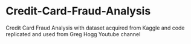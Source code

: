 # Credit-Card-Fraud-Analysis
Credit Card Fraud Analysis with dataset acquired from Kaggle and code replicated and used from Greg Hogg Youtube channel
